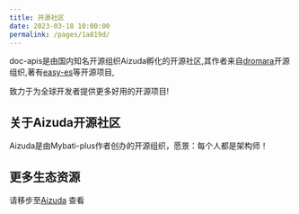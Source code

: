 ```yaml
---
title: 开源社区
date: 2023-03-18 10:00:00
permalink: /pages/1a819d/
---
```


doc-apis是由国内知名开源组织Aizuda孵化的开源社区,其作者来自[dromara](https://dromara.org/)开源组织,著有[easy-es](https://www.easy-es.cn/)等开源项目,

致力于为全球开发者提供更多好用的开源项目!

关于Aizuda开源社区
---
Aizuda是由Mybati-plus作者创办的开源组织，愿景：每个人都是架构师！

更多生态资源
---
请移步至[Aizuda](https://gitee.com/aizuda) 查看
